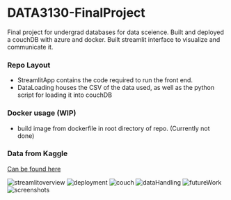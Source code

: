 # DATA3130-FinalProject
 Final project for undergrad databases for data sceience. Built and deployed a couchDB with azure and docker. Built streamlit interface to visualize and communicate it. 

### Repo Layout
- StreamlitApp contains the code required to run the front end.
- DataLoading houses the CSV of the data used, as well as the python script for loading it into couchDB

### Docker usage (WIP)
- build image from dockerfile in root directory of repo. (Currently not done)

### Data from Kaggle
[Can be found here](https://www.kaggle.com/datasets/arslaan5/explore-car-performance-fuel-efficiency-data)

![streamlitoverview](https://github.com/user-attachments/assets/a03ff13c-95f7-412e-8ddc-5ad6c9b392ec)
![deployment](https://github.com/user-attachments/assets/9b209d32-57ed-40a8-b81d-b0e03c94b9b9)
![couch](https://github.com/user-attachments/assets/47a0d9ea-0244-4b93-91d2-a7359f0d8af5)
![dataHandling](https://github.com/user-attachments/assets/fedb2de0-f590-404d-8812-d123e049066e)
![futureWork](https://github.com/user-attachments/assets/0db73786-39b2-4b13-b7c6-6dcfb78c8b25)
![screenshots](https://github.com/user-attachments/assets/27e7e80b-0469-4707-9ba9-ba03dc71fa24)
